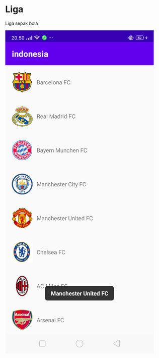 # Liga
 Liga sepak bola
 
 ![alt text](https://github.com/ridhochalid/indonesia/blob/main/screenshot.png)
